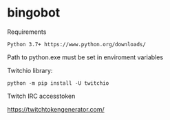 # bingobot

Requirements

```
Python 3.7+ https://www.python.org/downloads/
```

Path to python.exe must be set in enviroment variables

Twitchio library:

```
python -m pip install -U twitchio
```

Twitch IRC accesstoken

https://twitchtokengenerator.com/

